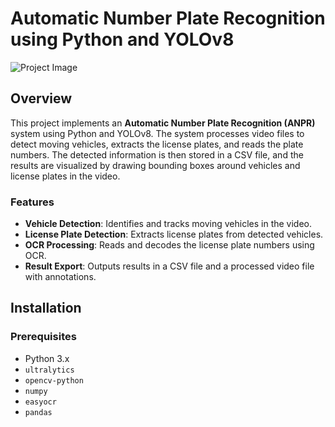 # Automatic Number Plate Recognition using Python and YOLOv8

![Project Image](path_to_your_image.png)

## Overview
This project implements an **Automatic Number Plate Recognition (ANPR)** system using Python and YOLOv8. The system processes video files to detect moving vehicles, extracts the license plates, and reads the plate numbers. The detected information is then stored in a CSV file, and the results are visualized by drawing bounding boxes around vehicles and license plates in the video.

### Features
- **Vehicle Detection**: Identifies and tracks moving vehicles in the video.
- **License Plate Detection**: Extracts license plates from detected vehicles.
- **OCR Processing**: Reads and decodes the license plate numbers using OCR.
- **Result Export**: Outputs results in a CSV file and a processed video file with annotations.

## Installation

### Prerequisites
- Python 3.x
- `ultralytics`
- `opencv-python`
- `numpy`
- `easyocr`
- `pandas`
